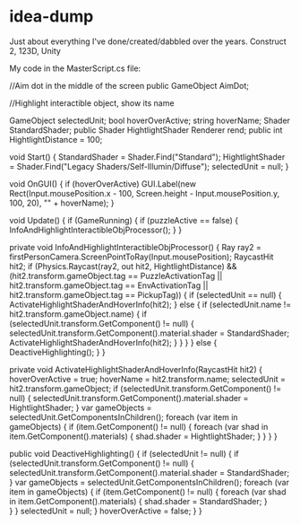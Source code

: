 # idea-dump
Just about everything I've done/created/dabbled over the years.
Construct 2, 123D, Unity

My code in the MasterScript.cs file:

//Aim dot in the middle of the screen
public GameObject AimDot;

//Highlight interactible object, show its name

GameObject selectedUnit;
    bool hoverOverActive;
    string hoverName;
    Shader StandardShader;
    public Shader HightlightShader
    Renderer rend;
    public int HightlightDistance = 100;
    
void Start()
    {
        StandardShader = Shader.Find("Standard");
        HightlightShader = Shader.Find("Legacy Shaders/Self-Illumin/Diffuse");
        selectedUnit = null;
    }

void OnGUI()
    {
        if (hoverOverActive)
            GUI.Label(new Rect(Input.mousePosition.x - 100, Screen.height - Input.mousePosition.y, 100, 20), "" + hoverName);
    }

void Update()
    {
        if (GameRunning)
        {
            if (puzzleActive == false)
            {
                InfoAndHighlightInteractibleObjProcessor();
            }
     }
     
private void InfoAndHighlightInteractibleObjProcessor()
    {
        Ray ray2 = firstPersonCamera.ScreenPointToRay(Input.mousePosition);
        RaycastHit hit2;
        if (Physics.Raycast(ray2, out hit2, HightlightDistance) && (hit2.transform.gameObject.tag == PuzzleActivationTag || hit2.transform.gameObject.tag == EnvActivationTag || hit2.transform.gameObject.tag == PickupTag))
        {
            if (selectedUnit == null)
            {
                ActivateHighlightShaderAndHoverInfo(hit2);
            }
            else
            {
                if (selectedUnit.name != hit2.transform.gameObject.name)
                {
                    if (selectedUnit.transform.GetComponent<Renderer>() != null)
                    {
                        selectedUnit.transform.GetComponent<Renderer>().material.shader = StandardShader;
                        ActivateHighlightShaderAndHoverInfo(hit2);
                    }
                }
            }
}
        else
        {
            DeactiveHighlighting();
        }
}
 
 private void ActivateHighlightShaderAndHoverInfo(RaycastHit hit2)
    {
        hoverOverActive = true;
        hoverName = hit2.transform.name;
        selectedUnit = hit2.transform.gameObject;
        if (selectedUnit.transform.GetComponent<Renderer>() != null)
        {
            selectedUnit.transform.GetComponent<Renderer>().material.shader = HightlightShader;
        }
        var gameObjects = selectedUnit.GetComponentsInChildren<Renderer>();
        foreach (var item in gameObjects)
        {
            if (item.GetComponent<Renderer>() != null)
            {
                foreach (var shad in item.GetComponent<Renderer>().materials)
                {
                    shad.shader = HightlightShader;
                }
            }
        }
    }
    
public void DeactiveHighlighting()
    {
        if (selectedUnit != null)
        {
            if (selectedUnit.transform.GetComponent<Renderer>() != null)
            {
                selectedUnit.transform.GetComponent<Renderer>().material.shader = StandardShader;
            }
            var gameObjects = selectedUnit.GetComponentsInChildren<Renderer>();
            foreach (var item in gameObjects)
            {
                if (item.GetComponent<Renderer>() != null)
                {
                    foreach (var shad in item.GetComponent<Renderer>().materials)
                    {
                        shad.shader = StandardShader;
                    }  
                }
            }
            selectedUnit = null;
        }
        hoverOverActive = false;
    }
}
